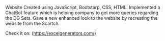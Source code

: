 Website Created using JavaScript, Bootstarp, CSS, HTML.
Implemented a ChatBot feature which is helping company to get more queries regarding the DG Sets.
Gave a new enhanced look to the website by recreating the website from the Scartch.

Check it on: (https://excelgenerators.com/)
